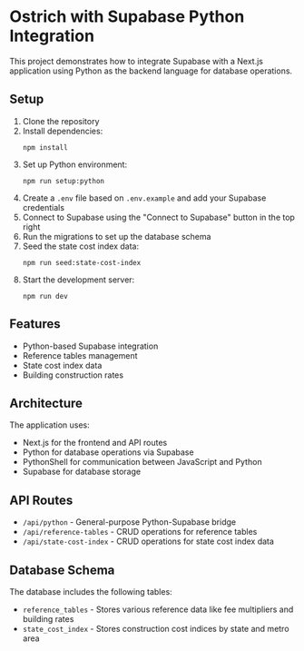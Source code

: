# Ostrich with Supabase Python Integration

This project demonstrates how to integrate Supabase with a Next.js application using Python as the backend language for database operations.

## Setup

1. Clone the repository
2. Install dependencies:
   ```
   npm install
   ```
3. Set up Python environment:
   ```
   npm run setup:python
   ```
4. Create a `.env` file based on `.env.example` and add your Supabase credentials
5. Connect to Supabase using the "Connect to Supabase" button in the top right
6. Run the migrations to set up the database schema
7. Seed the state cost index data:
   ```
   npm run seed:state-cost-index
   ```
8. Start the development server:
   ```
   npm run dev
   ```

## Features

- Python-based Supabase integration
- Reference tables management
- State cost index data
- Building construction rates

## Architecture

The application uses:
- Next.js for the frontend and API routes
- Python for database operations via Supabase
- PythonShell for communication between JavaScript and Python
- Supabase for database storage

## API Routes

- `/api/python` - General-purpose Python-Supabase bridge
- `/api/reference-tables` - CRUD operations for reference tables
- `/api/state-cost-index` - CRUD operations for state cost index data

## Database Schema

The database includes the following tables:
- `reference_tables` - Stores various reference data like fee multipliers and building rates
- `state_cost_index` - Stores construction cost indices by state and metro area